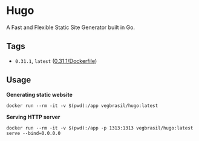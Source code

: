 # Hugo
A Fast and Flexible Static Site Generator built in Go.

## Tags
* `0.31.1`, `latest` ([0.31.1/Dockerfile](https://github.com/vegbrasil/dockerfiles/tree/master/hugo/0.31.1/Dockerfile))

## Usage

**Generating static website**
```
docker run --rm -it -v $(pwd):/app vegbrasil/hugo:latest
```

**Serving HTTP server**

```
docker run --rm -it -v $(pwd):/app -p 1313:1313 vegbrasil/hugo:latest serve --bind=0.0.0.0
```